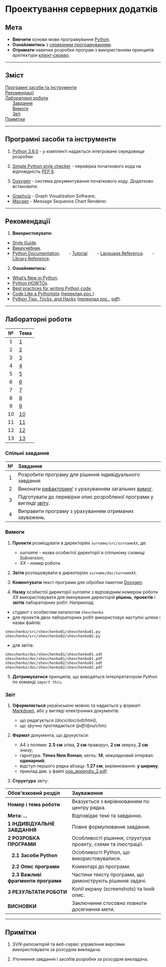 Проектування серверних додатків
==================================

## Мета

- **Вивчити** основи мови програмування [Python](https://ru.wikipedia.org/wiki/Python).
- **Ознайомитись** з [серверним програмуванням](https://en.wikipedia.org/wiki/Server-side_scripting).
- **Отримати** навички розробки програм з використанням принципів архітектури [клієнт-сервер](https://ru.wikipedia.org/wiki/%D0%9A%D0%BB%D0%B8%D0%B5%D0%BD%D1%82-%D1%81%D0%B5%D1%80%D0%B2%D0%B5%D1%80).

---

## Зміст

[Програмні засоби та інструменти](#soft)<br />
[Рекомендації](#references)<br />
[Лабораторні роботи](#labs)<br />
&nbsp;&nbsp;&nbsp;&nbsp;&nbsp;&nbsp;[Завдання](#lab_todo)<br />
&nbsp;&nbsp;&nbsp;&nbsp;&nbsp;&nbsp;[Вимоги](#lab_requirements)<br />
&nbsp;&nbsp;&nbsp;&nbsp;&nbsp;&nbsp;[Звіт](#lab_report)<br />
[Примітки](#notes)<br />

---

<span id="soft"></span>
## Програмні засоби та інструменти

1. [Python 3.6.0](https://www.python.org/downloads/release/python-360/) - у комплекті надається інтегроване середовище розробки.

2. [Simple Python style checker](https://github.com/pycqa/pep8) - перевірка початкового кода на відповідність [PEP 8](http://www.python.org/dev/peps/pep-0008).

3. [Doxygen](http://www.stack.nl/~dimitri/doxygen/download.html) <span id="doxy"></span> - система документування початкового коду. Додатково встановити:

- [Graphviz](http://www.graphviz.org/Download.php) - Graph Visualization Software;
- [Mscgen](http://www.mcternan.me.uk/mscgen/) - Message Sequence Chart Renderer.

---

<span id="references"></span>
## Рекомендації

1. **Використовувати:**

- [Style Guide](https://www.python.org/dev/peps/pep-0008).
- [Викиучебник](https://ru.wikibooks.org/wiki/Python).
- [Python Documentation](https://docs.python.org/3).
&nbsp;&nbsp;&nbsp;&nbsp;&nbsp;&nbsp;- [Tutorial](https://docs.python.org/3/tutorial).
&nbsp;&nbsp;&nbsp;&nbsp;&nbsp;&nbsp;- [Language Reference](https://docs.python.org/3/reference).
&nbsp;&nbsp;&nbsp;&nbsp;&nbsp;&nbsp;- [Library Reference](https://docs.python.org/3/library).

2. **Ознайомитись:**

- [What’s New in Python](https://docs.python.org/3/whatsnew).
- [Python HOWTOs](https://docs.python.org/3/howto).
- [Best practices for writing Python code](http://docs.python-guide.org/en/latest).
- [Code Like a Pythonista](http://python.net/~goodger/projects/pycon/2007/idiomatic/handout.html) ([переклад рос.](https://habrahabr.ru/post/88972/)).
- [Python Tips, Tricks, and Hacks](http://www.siafoo.net/article/52) ([переклад рос.](http://habrahabr.ru/post/85238/), [pdf](http://idzaaus.org/static/files/articles/Python_Tips,_Tricks,_and%20Hacks_\(rus\).pdf)).

---

<span id="labs"></span>
## Лабораторні роботи

|  №  | Тема     |
|:---:|:---------|
|  1  | [1](https://www.assembla.com/spaces/khpi-py/subversion/source/HEAD/!nfo/doc/lab/LAB1/lab.htm?_format=raw) |
|  2  | [2](https://www.assembla.com/spaces/khpi-py/subversion/source/HEAD/!nfo/doc/lab/LAB2/lab.htm?_format=raw) |
|  3  | [3](https://www.assembla.com/spaces/khpi-py/subversion/source/HEAD/!nfo/doc/lab/LAB3/lab.htm?_format=raw) |
|  4  | [4](https://www.assembla.com/spaces/khpi-py/subversion/source/HEAD/!nfo/doc/lab/LAB4/lab.htm?_format=raw) |
|  5  | [5](https://www.assembla.com/spaces/khpi-py/subversion/source/HEAD/!nfo/doc/lab/LAB5/lab.htm?_format=raw) |
|  6  | [6](https://www.assembla.com/spaces/khpi-py/subversion/source/HEAD/!nfo/doc/lab/LAB6/lab.htm?_format=raw) |
|  7  | [7](https://www.assembla.com/spaces/khpi-py/subversion/source/HEAD/!nfo/doc/lab/LAB7/lab.htm?_format=raw) |
|  8  | [8](https://www.assembla.com/spaces/khpi-py/subversion/source/HEAD/!nfo/doc/lab/LAB8/lab.htm?_format=raw) |
|  9  | [9](https://www.assembla.com/spaces/khpi-py/subversion/source/HEAD/!nfo/doc/lab/LAB9/lab.htm?_format=raw) |
| 10  | [10](https://www.assembla.com/spaces/khpi-py/subversion/source/HEAD/!nfo/doc/lab/LAB10/lab.htm?_format=raw) |
| 11  | [11](https://www.assembla.com/spaces/khpi-py/subversion/source/HEAD/!nfo/doc/lab/LAB11/lab.htm?_format=raw) |
| 12  | [12](https://www.assembla.com/spaces/khpi-py/subversion/source/HEAD/!nfo/doc/lab/LAB11/lab.htm?_format=raw) |
| 13  | [13](https://www.assembla.com/spaces/khpi-py/subversion/source/HEAD/!nfo/doc/lab/LAB11/lab.htm?_format=raw) |

<span id="lab_todo"></span>
### Спільні завдання

|  №  | Завдання |
|:---:|:---------|
|  1  | Розробити програму для рішення індивідуального завдання |
|  2  | Виконати [рефакторинґ](https://refactoring.guru/) з урахуванням загальних [вимог](#lab_requirements). |
|  3  | Підготувати до перевірки опис розробленої програми у вигляді [звіту](#lab_report). |
|  4  | Виправити програму з урахуванням отриманих зауважень. |

<span id="lab_requirements"></span>
### Вимоги

1. **Проекти** розміщувати в директоріях `surname/src/surnameXX`, де:

	- *surname* - назва особистої директорії в спільному сховищі *Subversion*;
	- *XX* - номер роботи.

2. **Звіти** розташовувати в директоріях `surname/doc/surnameXX`.

3. **Коментувати** текст програми для обробки пакетом [Doxygen](#doxy).

4. **Назву** особистої директорії *surname* з відповідним номером роботи *XX* використовувати для іменування директорій **рішень**, **проектів** і **звітів** лабораторних робіт. Наприклад:

- студент з особистим каталогом `shevchenko`
- для проектів двох лабораторних робіт використовує наступні шляхи і назви файлів:

```
shevchenko/src/shevchenko01/shevchenko01.py
shevchenko/src/shevchenko02/shevchenko02.py
```

- для звітів:

```
shevchenko/doc/shevchenko01/shevchenko01.odt
shevchenko/doc/shevchenko01/shevchenko01.pdf
shevchenko/doc/shevchenko02/shevchenko02.odt
shevchenko/doc/shevchenko02/shevchenko02.pdf
```

5. **Дотримуватися** принципів, що виводяться інтерпретатором *Python* по команді `import this`.

<span id="lab_report"></span>
### Звіт

1. **Оформляється** українською мовою та надається у форматі [Markdown](https://ru.wikipedia.org/wiki/Markdown), або у вигляді електронних документів:

	- що редагується *(docx/doc/odt/html)*,
	- що зручно проглядається *(pdf/djvu/chm)*.

2. **Формат** документа, що друкується:

	- A4 з полями: **2.5 см** зліва, **2 см** праворуч, **2 см** зверху, **2 см** знизу;
	- гарнітура: **Times New Roman**; кегль: **14**; міжрядковий інтервал: **одинарний**;
	- відступ першого рядка абзацу: **1.27 см**; вирівнювання: **у ширину**;
	- приклад див. у файлі [oop_appendix_2.pdf]().

3. **Структура** звіту:

| Обов'язковий розділ | Зауваження |
|:--------------------|:-----------|
| **Номер і тема роботи** | Вказується з вирівнюванням по центру рядка. |
| **Мета: ...** | Відповідає темі та завданню. |
| **1 ІНДИВІДУАЛЬНЕ ЗАВДАННЯ** | Повне формулювання завдання. |
| **2 РОЗРОБКА ПРОГРАМИ** | Особливості рішення, структура проекту, схеми та ілюстрації. |
| **&nbsp;&nbsp;&nbsp;2.1 Засоби Python** | Особливості Python, що використовувалися. |
| **&nbsp;&nbsp;&nbsp;2.2 Опис програми** | Коментарі до програми. |
| **&nbsp;&nbsp;&nbsp;2.3 Важливі фрагменти програми** | Частини тексту програми, що демонструють рішення задачі. |
| **3 РЕЗУЛЬТАТИ РОБОТИ** | Копії екрану (screenshots) та їхній опис. |
| **ВИСНОВКИ** | Заключення стосовно повноти досягнення мети. |

---

<span id="notes"></span>
## Примітки

1. <span id="note_svn"></span>*SVN-репозиторій* та веб-сервіс управління версіями використовувати за розсудом викладача.

2. <span id="note_summary"></span>Уточнення завдання і засобів розробки за розсудом викладача.
